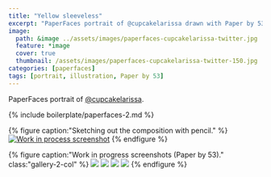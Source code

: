 ```yaml
---
title: "Yellow sleeveless"
excerpt: "PaperFaces portrait of @cupcakelarissa drawn with Paper by 53 on an iPad."
image: 
  path: &image ../assets/images/paperfaces-cupcakelarissa-twitter.jpg 
  feature: *image
  cover: true
  thumbnail: /assets/images/paperfaces-cupcakelarissa-twitter-150.jpg
categories: [paperfaces]
tags: [portrait, illustration, Paper by 53]
---
```


PaperFaces portrait of <a href="https://twitter.com/cupcakelarissa">@cupcakelarissa</a>.

{% include boilerplate/paperfaces-2.md %}

{% figure caption:"Sketching out the composition with pencil." %}
[![Work in process screenshot](/assets/images/paperfaces-cupcakelarissa-process-1-750.jpg)](/assets/images/paperfaces-cupcakelarissa-process-1-lg.jpg)
{% endfigure %}

{% figure caption:"Work in progress screenshots (Paper by 53)." class:"gallery-2-col" %}
[![](/assets/images/paperfaces-cupcakelarissa-process-2-600.jpg)](/assets/images/paperfaces-cupcakelarissa-process-2-lg.jpg)
[![](/assets/images/paperfaces-cupcakelarissa-process-3-600.jpg)](/assets/images/paperfaces-cupcakelarissa-process-3-lg.jpg)
[![](/assets/images/paperfaces-cupcakelarissa-process-4-600.jpg)](/assets/images/paperfaces-cupcakelarissa-process-4-lg.jpg)
[![](/assets/images/paperfaces-cupcakelarissa-process-5-600.jpg)](/assets/images/paperfaces-cupcakelarissa-process-5-lg.jpg)
{% endfigure %}
